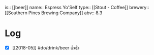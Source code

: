 is:: [[beer]]
name:: Espress Yo'Self
type:: [[Stout - Coffee]]
brewery:: [[Southern Pines Brewing Company]]
abv:: 8.3

# Log
- [x] [[2018-05]] #do/drink/beer 👍👍
